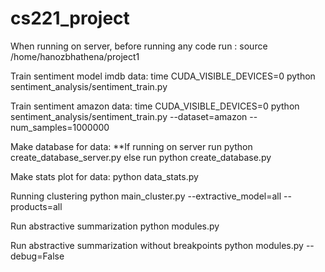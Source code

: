 # cs221_project

When running on server, before running any code run : source /home/hanozbhathena/project1

Train sentiment model imdb data:
time CUDA_VISIBLE_DEVICES=0 python sentiment_analysis/sentiment_train.py

Train sentiment amazon data:
time CUDA_VISIBLE_DEVICES=0 python sentiment_analysis/sentiment_train.py --dataset=amazon --num_samples=1000000

Make database for data:
**If running on server run python create_database_server.py else run python create_database.py

Make stats plot for data:
python data_stats.py

Running clustering
python main_cluster.py --extractive_model=all --products=all

Run abstractive summarization
python modules.py 

Run abstractive summarization without breakpoints
python modules.py --debug=False



